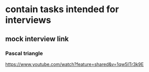 # contain tasks intended for interviews

## mock interview link

### Pascal triangle
https://www.youtube.com/watch?feature=shared&v=1qw5ITr3k9E

